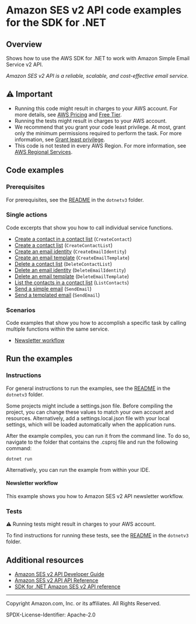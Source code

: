 # Amazon SES v2 API code examples for the SDK for .NET

## Overview

Shows how to use the AWS SDK for .NET to work with Amazon Simple Email Service v2 API.

<!--custom.overview.start-->
<!--custom.overview.end-->

_Amazon SES v2 API is a reliable, scalable, and cost-effective email service._

## ⚠ Important

* Running this code might result in charges to your AWS account. For more details, see [AWS Pricing](https://aws.amazon.com/pricing/) and [Free Tier](https://aws.amazon.com/free/).
* Running the tests might result in charges to your AWS account.
* We recommend that you grant your code least privilege. At most, grant only the minimum permissions required to perform the task. For more information, see [Grant least privilege](https://docs.aws.amazon.com/IAM/latest/UserGuide/best-practices.html#grant-least-privilege).
* This code is not tested in every AWS Region. For more information, see [AWS Regional Services](https://aws.amazon.com/about-aws/global-infrastructure/regional-product-services).

<!--custom.important.start-->
<!--custom.important.end-->

## Code examples

### Prerequisites

For prerequisites, see the [README](../README.md#Prerequisites) in the `dotnetv3` folder.


<!--custom.prerequisites.start-->
<!--custom.prerequisites.end-->

### Single actions

Code excerpts that show you how to call individual service functions.

- [Create a contact in a contact list](NewsLetterWorkflow/Sesv2Scenario/SESv2Wrapper.cs#L30) (`CreateContact`)
- [Create a contact list](NewsLetterWorkflow/Sesv2Scenario/SESv2Wrapper.cs#L74) (`CreateContactList`)
- [Create an email identity](NewsLetterWorkflow/Sesv2Scenario/SESv2Wrapper.cs#L116) (`CreateEmailIdentity`)
- [Create an email template](NewsLetterWorkflow/Sesv2Scenario/SESv2Wrapper.cs#L172) (`CreateEmailTemplate`)
- [Delete a  contact list](NewsLetterWorkflow/Sesv2Scenario/SESv2Wrapper.cs#L223) (`DeleteContactList`)
- [Delete an email identity](NewsLetterWorkflow/Sesv2Scenario/SESv2Wrapper.cs#L265) (`DeleteEmailIdentity`)
- [Delete an email template](NewsLetterWorkflow/Sesv2Scenario/SESv2Wrapper.cs#L307) (`DeleteEmailTemplate`)
- [List the contacts in a contact list](NewsLetterWorkflow/Sesv2Scenario/SESv2Wrapper.cs#L344) (`ListContacts`)
- [Send a simple email](NewsLetterWorkflow/Sesv2Scenario/SESv2Wrapper.cs#L381) (`SendEmail`)
- [Send a templated email](NewsLetterWorkflow/Sesv2Scenario/SESv2Wrapper.cs#L381) (`SendEmail`)

### Scenarios

Code examples that show you how to accomplish a specific task by calling multiple
functions within the same service.

- [Newsletter workflow](NewsLetterWorkflow/Sesv2Scenario/NewsletterWorkflow.cs)


<!--custom.examples.start-->
<!--custom.examples.end-->

## Run the examples

### Instructions

For general instructions to run the examples, see the
[README](../README.md#building-and-running-the-code-examples) in the `dotnetv3` folder.

Some projects might include a settings.json file. Before compiling the project,
you can change these values to match your own account and resources. Alternatively,
add a settings.local.json file with your local settings, which will be loaded automatically
when the application runs.

After the example compiles, you can run it from the command line. To do so, navigate to
the folder that contains the .csproj file and run the following command:

```
dotnet run
```

Alternatively, you can run the example from within your IDE.


<!--custom.instructions.start-->
<!--custom.instructions.end-->



#### Newsletter workflow

This example shows you how to Amazon SES v2 API newsletter workflow.


<!--custom.scenario_prereqs.sesv2_NewsletterWorkflow.start-->
<!--custom.scenario_prereqs.sesv2_NewsletterWorkflow.end-->


<!--custom.scenarios.sesv2_NewsletterWorkflow.start-->
<!--custom.scenarios.sesv2_NewsletterWorkflow.end-->

### Tests

⚠ Running tests might result in charges to your AWS account.


To find instructions for running these tests, see the [README](../README.md#Tests)
in the `dotnetv3` folder.



<!--custom.tests.start-->
<!--custom.tests.end-->

## Additional resources

- [Amazon SES v2 API Developer Guide](https://docs.aws.amazon.com/ses/latest/dg/Welcome.html)
- [Amazon SES v2 API API Reference](https://docs.aws.amazon.com/ses/latest/APIReference-V2/Welcome.html)
- [SDK for .NET Amazon SES v2 API reference](https://docs.aws.amazon.com/sdkfornet/v3/apidocs/items/Sesv2/NSesv2.html)

<!--custom.resources.start-->
<!--custom.resources.end-->

---

Copyright Amazon.com, Inc. or its affiliates. All Rights Reserved.

SPDX-License-Identifier: Apache-2.0